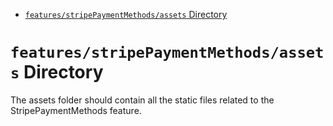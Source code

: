 <!-- START doctoc generated TOC please keep comment here to allow auto update -->
<!-- DON'T EDIT THIS SECTION, INSTEAD RE-RUN doctoc TO UPDATE -->

- [`features/stripePaymentMethods/assets` Directory](#featuresstripepaymentmethodsassets-directory)

<!-- END doctoc generated TOC please keep comment here to allow auto update -->

# `features/stripePaymentMethods/assets` Directory

The assets folder should contain all the static files related to the StripePaymentMethods feature.
